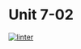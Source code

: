# Unit 7-02

[![linter](https://github.com/peter-marshall5/HTML-Unit7-01-ICS2O/workflows/linter/badge.svg)](https://github.com/marketplace/actions/super-linter)
